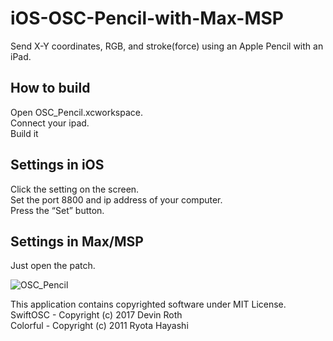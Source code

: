 # iOS-OSC-Pencil-with-Max-MSP
Send X-Y coordinates, RGB, and stroke(force) using an Apple Pencil with an iPad.  

## How to build
Open OSC_Pencil.xcworkspace.    
Connect your ipad.    
Build it    

## Settings in iOS
Click the setting on the screen.     
Set the port 8800 and ip address of your computer.    
Press the “Set” button.

## Settings in Max/MSP
Just open the patch.

![OSC_Pencil](https://user-images.githubusercontent.com/79373845/118381549-df854e00-b626-11eb-8a89-d569c5de158f.gif)


This application contains copyrighted software under MIT License.     
SwiftOSC - Copyright (c) 2017 Devin Roth    
Colorful - Copyright (c) 2011 Ryota Hayashi    
